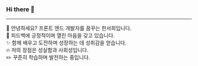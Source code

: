 ### Hi there 👋
---
:raising_hand: 안녕하세요? 프론트 엔드 개발자를 꿈꾸는 한서희입니다.   
:revolving_hearts: 피드백에 긍정적이며 열린 마음을 갖고 있습니다.   
:sparkles: 함께 배우고 도전하며 성장하는 데 성취감을 얻습니다.   
:fire: 저의 장점은 성실함과 사회성입니다.   
:pencil2: 꾸준히 학습하며 발전하는 중입니다.

<!--
**Han-seohee/Han-seohee** is a ✨ _special_ ✨ repository because its `README.md` (this file) appears on your GitHub profile.

Here are some ideas to get you started:

- 🔭 I’m currently working on ...
- 🌱 I’m currently learning ...
- 👯 I’m looking to collaborate on ...
- 🤔 I’m looking for help with ...
- 💬 Ask me about ...
- 📫 How to reach me: ...
- 😄 Pronouns: ...
- ⚡ Fun fact: ...
-->
